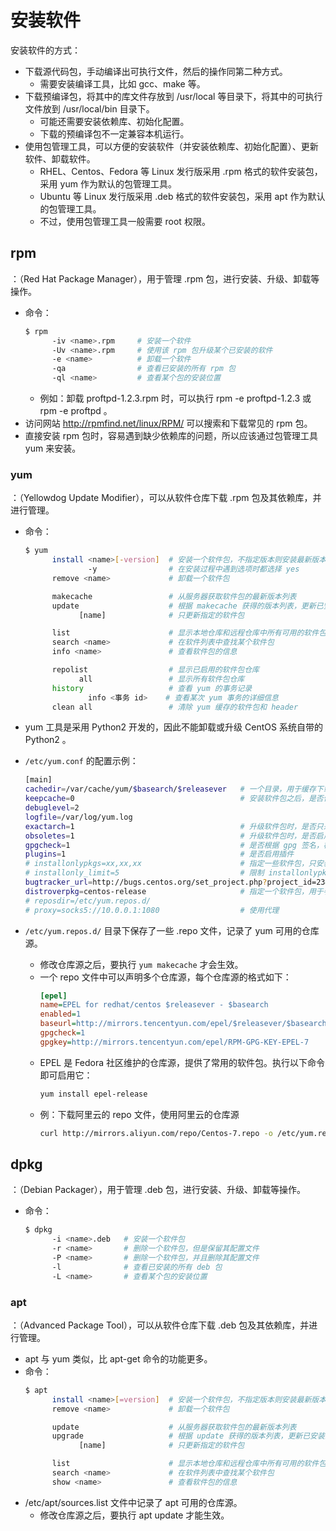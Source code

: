 # 安装软件

安装软件的方式：
- 下载源代码包，手动编译出可执行文件，然后的操作同第二种方式。
  - 需要安装编译工具，比如 gcc、make 等。
- 下载预编译包，将其中的库文件存放到 /usr/local 等目录下，将其中的可执行文件放到 /usr/local/bin 目录下。
  - 可能还需要安装依赖库、初始化配置。
  - 下载的预编译包不一定兼容本机运行。
- 使用包管理工具，可以方便的安装软件（并安装依赖库、初始化配置）、更新软件、卸载软件。
  - RHEL、Centos、Fedora 等 Linux 发行版采用 .rpm 格式的软件安装包，采用 yum 作为默认的包管理工具。
  - Ubuntu 等 Linux 发行版采用 .deb 格式的软件安装包，采用 apt 作为默认的包管理工具。
  - 不过，使用包管理工具一般需要 root 权限。

## rpm

：（Red Hat Package Manager），用于管理 .rpm 包，进行安装、升级、卸载等操作。
- 命令：
  ```sh
  $ rpm
        -iv <name>.rpm     # 安装一个软件
        -Uv <name>.rpm     # 使用该 rpm 包升级某个已安装的软件
        -e <name>          # 卸载一个软件
        -qa                # 查看已安装的所有 rpm 包
        -ql <name>         # 查看某个包的安装位置
  ```
  - 例如：卸载 proftpd-1.2.3.rpm 时，可以执行 rpm -e proftpd-1.2.3 或 rpm -e proftpd 。
- 访问网站 <http://rpmfind.net/linux/RPM/> 可以搜索和下载常见的 rpm 包。
- 直接安装 rpm 包时，容易遇到缺少依赖库的问题，所以应该通过包管理工具 yum 来安装。

### yum

：（Yellowdog Update Modifier），可以从软件仓库下载 .rpm 包及其依赖库，并进行管理。
- 命令：
  ```sh
  $ yum
        install <name>[-version]  # 安装一个软件包，不指定版本则安装最新版本
                -y                # 在安装过程中遇到选项时都选择 yes
        remove <name>             # 卸载一个软件包

        makecache                 # 从服务器获取软件包的最新版本列表
        update                    # 根据 makecache 获得的版本列表，更新已安装的所有软件包
              [name]              # 只更新指定的软件包

        list                      # 显示本地仓库和远程仓库中所有可用的软件包
        search <name>             # 在软件列表中查找某个软件包
        info <name>               # 查看软件包的信息

        repolist                  # 显示已启用的软件包仓库
              all                 # 显示所有软件包仓库
        history                   # 查看 yum 的事务记录
                info <事务 id>    # 查看某次 yum 事务的详细信息
        clean all                 # 清除 yum 缓存的软件包和 header
  ```

- yum 工具是采用 Python2 开发的，因此不能卸载或升级 CentOS 系统自带的 Python2 。
- `/etc/yum.conf` 的配置示例：
  ```sh
  [main]
  cachedir=/var/cache/yum/$basearch/$releasever   # 一个目录，用于缓存下载的软件包
  keepcache=0                                     # 安装软件包之后，是否保留其缓存
  debuglevel=2
  logfile=/var/log/yum.log
  exactarch=1                                     # 升级软件包时，是否只采用 CPU 架构一致的软件包
  obsoletes=1                                     # 升级软件包时，是否启用过时处理逻辑
  gpgcheck=1                                      # 是否根据 gpg 签名，检查下载的文件是否被篡改
  plugins=1                                       # 是否启用插件
  # installonlypkgs=xx,xx,xx                      # 指定一些软件包，只安装，不升级
  # installonly_limit=5                           # 限制 installonlypkgs 中每个软件包可安装的版本数
  bugtracker_url=http://bugs.centos.org/set_project.php?project_id=23&ref=http://bugs.centos.org/bug_report_page.php?category=yum
  distroverpkg=centos-release                     # 指定一个软件包，用于判断当前 Linux 发行版的版本
  # reposdir=/etc/yum.repos.d/
  # proxy=socks5://10.0.0.1:1080                  # 使用代理
  ```
- `/etc/yum.repos.d/` 目录下保存了一些 .repo 文件，记录了 yum 可用的仓库源。
  - 修改仓库源之后，要执行 `yum makecache` 才会生效。
  - 一个 repo 文件中可以声明多个仓库源，每个仓库源的格式如下：
    ```ini
    [epel]                                                            # 仓库源的唯一标识符
    name=EPEL for redhat/centos $releasever - $basearch               # 仓库源的名称描述
    enabled=1                                                         # 是否启用
    baseurl=http://mirrors.tencentyun.com/epel/$releasever/$basearch/ # 基础链接
    gpgcheck=1                                                        # 是否检验文件
    gpgkey=http://mirrors.tencentyun.com/epel/RPM-GPG-KEY-EPEL-7      # 如果检验文件，则需要指定公钥文件
    ```
  - EPEL 是 Fedora 社区维护的仓库源，提供了常用的软件包。执行以下命令即可启用它：
    ```sh
    yum install epel-release
    ```
  - 例：下载阿里云的 repo 文件，使用阿里云的仓库源
    ```sh
    curl http://mirrors.aliyun.com/repo/Centos-7.repo -o /etc/yum.repos.d/CentOS-7-aliyun.repo
    ```

## dpkg

：（Debian Packager），用于管理 .deb 包，进行安装、升级、卸载等操作。
- 命令：
  ```sh
  $ dpkg
        -i <name>.deb   # 安装一个软件包
        -r <name>       # 删除一个软件包，但是保留其配置文件
        -P <name>       # 删除一个软件包，并且删除其配置文件
        -l              # 查看已安装的所有 deb 包
        -L <name>       # 查看某个包的安装位置
  ```

### apt

：（Advanced Package Tool），可以从软件仓库下载 .deb 包及其依赖库，并进行管理。
- apt 与 yum 类似，比 apt-get 命令的功能更多。
- 命令：
  ```sh
  $ apt
        install <name>[=version]  # 安装一个软件包，不指定版本则安装最新版本
        remove <name>             # 卸载一个软件包

        update                    # 从服务器获取软件包的最新版本列表
        upgrade                   # 根据 update 获得的版本列表，更新已安装的所有软件包
              [name]              # 只更新指定的软件包

        list                      # 显示本地仓库和远程仓库中所有可用的软件包
        search <name>             # 在软件列表中查找某个软件包
        show <name>               # 查看软件包的信息
  ```
- /etc/apt/sources.list 文件中记录了 apt 可用的仓库源。
  - 修改仓库源之后，要执行 apt update 才能生效。
